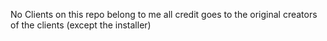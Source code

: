 No Clients on this repo belong to me
all credit goes to the original creators of the clients (except the installer)
